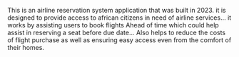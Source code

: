 This is an airline reservation system application that was built in 2023. it is designed to provide access to african citizens in need of airline services...
it works by assisting users to book flights Ahead of time which could help assist in reserving a seat before due date...
Also helps to reduce the costs of flight purchase as well as ensuring easy access even from the comfort of their homes.
